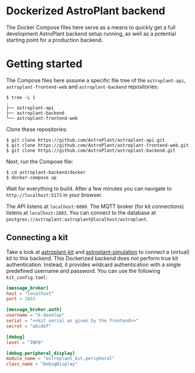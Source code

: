 # Dockerized AstroPlant backend
The Docker Compose files here serve as a means to quickly get a full
development AstroPlant backend setup running, as well as a potential starting
point for a production backend.

# Getting started
The Compose files here assume a specific file tree of the `astroplant-api`,
`astroplant-frontend-web` and `astroplant-backend` repositories:

```shell
$ tree -L 1
.
├── astroplant-api
├── astroplant-backend
└── astroplant-frontend-web
```

Clone these repositories:

```shell
$ git clone https://github.com/AstroPlant/astroplant-api.git
$ git clone https://github.com/AstroPlant/astroplant-frontend-web.git
$ git clone https://github.com/AstroPlant/astroplant-backend.git
```

Next, run the Compose file:

```shell
$ cd astroplant-backend/docker
$ docker-compose up
```

Wait for everything to build. After a few minutes you can navigate to
`http://localhost:5173` in your browser.

The API listens at `localhost:8080`. The MQTT broker (for kit connections)
listens at `localhost:1883`. You can connect to the database at
`postgres://astroplant:astroplant@localhost/astroplant`.

## Connecting a kit
Take a look at [astroplant-kit](https://github.com/AstroPlant/astroplant-kit)
and
[astroplant-simulation](https://github.com/AstroPlant/astroplant-simulation) to
connect a (virtual) kit to this backend. This Dockerized backend does not
perform true kit authentication. Instead, it provides wildcard authentication
with a single predefined username and password. You can use the following
`kit_config.toml`:

```toml
[message_broker]
host = "localhost"
port = 1883

[message_broker.auth]
username = "k-develop"
serial = "<<kit serial as given by the frontend>>"
secret = "abcdef"

[debug]
level = "INFO"

[debug.peripheral_display]
module_name = "astroplant_kit.peripheral"
class_name = "DebugDisplay"
```
